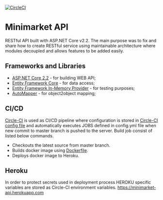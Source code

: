 [![CircleCI](https://circleci.com/gh/AEMLoviji/Minimarket.Core.svg?style=svg)](https://circleci.com/gh/AEMLoviji/Minimarket.Core)

# Minimarket API
RESTful API built with ASP.NET Core v2.2. The main purpose was to fix and share how to create RESTful service using maintainable architecture where modules decoupled and allows features to be added easily.

## Frameworks and Libraries
- [ASP.NET Core 2.2](https://docs.microsoft.com/en-us/aspnet/core/?view=aspnetcore-2.2) - for building WEB API;
- [Entity Framework Core](https://docs.microsoft.com/en-us/ef/core/) - for data access;
- [Entity Framework In-Memory Provider](https://docs.microsoft.com/en-us/ef/core/miscellaneous/testing/in-memory) - for testing purposes;
- [AutoMapper](https://automapper.org/) - for object2object mapping;

## CI/CD
[Circle-CI](https://circleci.com/) is used as CI/CD pipeline where configuration is stored in [Circle-CI config file](.circle-ci/config.yml) and automatically executes JOBS defined in config.yml file when new commit to master branch is pushed to the server. Build job consist of listed below commands.
 - Checkouts the latest source from master branch.
 - Builds docker image using [Dockerfile](Dockerfile).
 - Deploys docker image to Heroku.
 
 ## Heroku
 In order to protect secrets used in deployment process HEROKU specific variables are stored as Circle-CI environment variables. https://minimarket-api.herokuapp.com 
 
